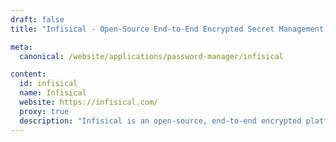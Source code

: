 ```yaml
---
draft: false
title: "Infisical - Open-Source End-to-End Encrypted Secret Management Platform"

meta:
  canonical: /website/applications/password-manager/infisical

content:
  id: infisical
  name: Infisical
  website: https://infisical.com/
  proxy: true
  description: "Infisical is an open-source, end-to-end encrypted platform designed to manage and sync secrets securely across your team and infrastructure, preventing secret leaks."
---
```


